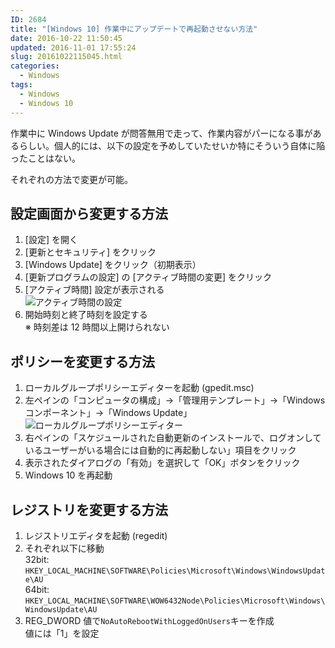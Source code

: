 ```yaml
---
ID: 2684
title: "[Windows 10] 作業中にアップデートで再起動させない方法"
date: 2016-10-22 11:50:45
updated: 2016-11-01 17:55:24
slug: 20161022115045.html
categories:
  - Windows
tags:
  - Windows
  - Windows 10
---
```


作業中に Windows Update が問答無用で走って、作業内容がパーになる事があるらしい。個人的には、以下の設定を予めしていたせいか特にそういう自体に陥ったことはない。

<!--more-->

それぞれの方法で変更が可能。

## 設定画面から変更する方法

1. [設定] を開く
1. [更新とセキュリティ] をクリック
1. [Windows Update] をクリック（初期表示）
1. [更新プログラムの設定] の [アクティブ時間の変更] をクリック
1. [アクティブ時間] 設定が表示される  
   ![アクティブ時間の設定](https://i.imgur.com/FbBYjdP.png)
1. 開始時刻と終了時刻を設定する  
   ※ 時刻差は 12 時間以上開けられない

## ポリシーを変更する方法

1. ローカルグループポリシーエディターを起動 (gpedit.msc)
1. 左ペインの「コンピュータの構成」→「管理用テンプレート」→「Windows コンポーネント」→「Windows Update」  
   ![ローカルグループポリシーエディター](https://i.imgur.com/vyalay3.png)
1. 右ペインの「スケジュールされた自動更新のインストールで、ログオンしているユーザーがいる場合には自動的に再起動しない」項目をクリック
1. 表示されたダイアログの「有効」を選択して「OK」ボタンをクリック
1. Windows 10 を再起動

## レジストリを変更する方法

1. レジストリエディタを起動 (regedit)
1. それぞれ以下に移動  
   32bit: `HKEY_LOCAL_MACHINE\SOFTWARE\Policies\Microsoft\Windows\WindowsUpdate\AU`  
   64bit: `HKEY_LOCAL_MACHINE\SOFTWARE\WOW6432Node\Policies\Microsoft\Windows\WindowsUpdate\AU`
1. REG_DWORD 値で`NoAutoRebootWithLoggedOnUsers`キーを作成  
   値には「1」を設定
